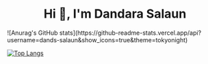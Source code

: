 <h1 align="center">Hi 👋, I'm Dandara Salaun</h1>
![Anurag's GitHub stats](https://github-readme-stats.vercel.app/api?username=dands-salaun&show_icons=true&theme=tokyonight)


[![Top Langs](https://github-readme-stats.vercel.app/api/top-langs/?username=dands-salaun&layout=compact)](https://github.com/anuraghazra/github-readme-stats)

<!--
**dands-salaun/dands-salaun** is a ✨ _special_ ✨ repository because its `README.md` (this file) appears on your GitHub profile.

Here are some ideas to get you started:

- 🔭 I’m currently working on ...
- 🌱 I’m currently learning ...
- 👯 I’m looking to collaborate on ...
- 🤔 I’m looking for help with ...
- 💬 Ask me about ...
- 📫 How to reach me: ...
- 😄 Pronouns: ...
- ⚡ Fun fact: ...
-->
